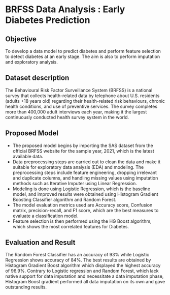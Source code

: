 # BRFSS Data Analysis : Early Diabetes Prediction

## Objective

To develop a data model to predict diabetes and perform feature selection to detect diabetes at an early stage. The aim is also to perform imputation and exploratory analysis.

## Dataset description

The Behavioural Risk Factor Surveillance System (BRFSS) is a national survey that collects health-related data by telephone about U.S. residents (adults +18 years old) regarding their health-related risk behaviours, chronic health conditions, and use of preventive services. The survey completes more than 400,000 adult interviews each year, making it the largest continuously conducted health survey system in the world. 

## Proposed Model

- The proposed model begins by importing the SAS dataset from the official BRFSS website for the sample year, 2021, which is the latest available data. 
- Data preprocessing steps are carried out to clean the data and make it suitable for exploratory data analysis (EDA) and modeling. The preprocessing steps include feature engineering, dropping irrelevant and duplicate columns, and handling missing values using imputation methods such as Iterative Imputer using Linear Regression. 
- Modeling is done using Logistic Regression, which is the baseline model, and improved results were obtained using Histogram Gradient Boosting Classifier algorithm and Random Forest. 
- The model evaluation metrics used are Accuracy score, Confusion matrix, precision-recall, and F1 score, which are the best measures to evaluate a classification model. 
- Feature selection is then performed using the HG Boost algorithm, which shows the most correlated features for Diabetes.

## Evaluation and Result
The Random Forest Classifier has an accuracy of 93% while Logistic Regression shows accuracy of 84%. The best results are obtained by Histogram Gradient Boost algorithm which displayed the highest accuracy of 96.9%. Contrary to Logistic regression and 
Random Forest, which lack native support for data imputation and necessitate a data imputation phase, Histogram Boost gradient performed all data imputation on its own and gave outstanding results.